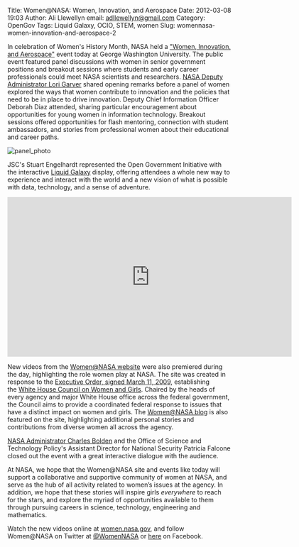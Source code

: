 Title: Women@NASA:  Women, Innovation, and Aerospace
Date: 2012-03-08 19:03
Author: Ali Llewellyn
email: adllewellyn@gmail.com
Category: OpenGov
Tags: Liquid Galaxy, OCIO, STEM, women
Slug: womennasa-women-innovation-and-aerospace-2

In celebration of Women's History Month, NASA held a ["Women,
Innovation, and Aerospace"][] event today at George Washington
University. The public event featured panel discussions with women in
senior government positions and breakout sessions where students and
early career professionals could meet NASA scientists and
researchers. [NASA Deputy Administrator Lori Garver][] shared opening
remarks before a panel of women explored the ways that women contribute
to innovation and the policies that need to be in place to drive
innovation. Deputy Chief Information Officer Deborah Diaz attended,
sharing particular encouragement about opportunities for young women in
information technology. Breakout sessions offered opportunities for
flash mentoring, connection with student ambassadors, and stories from
professional women about their educational and career paths.

![panel\_photo][]

JSC's Stuart Engelhardt represented the Open Government Initiative with
the interactive [Liquid Galaxy][] display, offering attendees a whole
new way to experience and interact with the world and a new vision of
what is possible with data, technology, and a sense of adventure.

<iframe src="http://www.youtube.com/embed/qbin9WUHrDg" frameborder="0" width="640" height="360"></iframe>

New videos from the [Women@NASA website][] were also premiered during
the day, highlighting the role women play at NASA. The site was created
in response to the [Executive Order, signed March 11, 2009][],
establishing the [White House Council on Women and Girls][]. Chaired by
the heads of every agency and major White House office across the
federal government, the Council aims to provide a coordinated federal
response to issues that have a distinct impact on women and
girls. The [Women@NASA blog][] is also featured on the site,
highlighting additional personal stories and contributions from diverse
women all across the agency.

[NASA Administrator Charles Bolden][] and the Office of Science and
Technology Policy's Assistant Director for National Security Patricia
Falcone closed out the event with a great interactive dialogue with the
audience.

At NASA, we hope that the Women@NASA site and events like today will
support a collaborative and supportive community of women at NASA, and
serve as the hub of all activity related to women’s issues at the
agency. In addition, we hope that these stories will inspire
girls *everywhere* to reach for the stars, and explore the myriad of
opportunities available to them through pursuing careers in science,
technology, engineering and mathematics.

Watch the new videos online at [women.nasa.gov][], and follow Women@NASA
on Twitter at [@WomenNASA][] or [here][] on Facebook.

  ["Women, Innovation, and Aerospace"]: http://www.nasa.gov/home/hqnews/2012/mar/HQ_M12-034_Women_History_Event.html
  [NASA Deputy Administrator Lori Garver]: http://women.nasa.gov/lori-garver/
  [panel\_photo]: http://open.nasa.gov/wp-content/uploads/2012/03/panel_photo.jpg
    "panel_photo"
  [Liquid Galaxy]: http://open.nasa.gov/blog/2011/09/26/nasas-liquid-galaxy-an-overview/
  [Women@NASA website]: http://open.nasa.gov/blog/2011/04/01/womennasa/
  [Executive Order, signed March 11, 2009]: http://www.whitehouse.gov/the_press_office/President-Obama-Announces-White-House-Council-on-Women-and-Girls/
  [White House Council on Women and Girls]: http://www.whitehouse.gov/administration/eop/cwg
  [Women@NASA blog]: http://blogs.nasa.gov/cm/newui/blog/viewpostlist.jsp?blogname=womenatnasa
  [NASA Administrator Charles Bolden]: http://www.nasa.gov/about/highlights/bolden_bio.html
  [women.nasa.gov]: http://women.nasa.gov/
  [@WomenNASA]: https://twitter.com/#!/womennasa
  [here]: https://www.facebook.com/WomenatNASA
